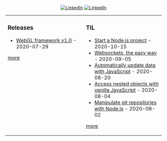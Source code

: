 <p align="center">
  <a href="https://github.com/santiagoballadares"><img src="https://img.shields.io/github/followers/santiagoballadares?label=GitHub&style=social" alt="LinkedIn"></a>
  <a href="https://www.linkedin.com/in/santiagoballadares"><img src="https://img.shields.io/badge/LinkedIn--_.svg?style=social&logo=linkedin" alt="LinkedIn"></a>
</p>

<table><tr><td valign="top" width="50%">

### Releases
<!-- releases starts -->
* [WebGL framework v1.0](https://github.com/santiagoballadares/WebGL/releases/tag/v1.0) - 2020-07-29
<!-- releases ends -->
[more](https://github.com/santiagoballadares/santiagoballadares/blob/auto-update-readme/releases.md)

</td><td valign="top" width="50%">

### TIL
<!-- tils starts -->
* [Start a Node.js project](https://github.com/santiagoballadares/til/blob/master/node/start-a-node-js-project.md) - 2020-10-15
* [Websockets, the easy way](https://github.com/santiagoballadares/til/blob/master/node/websockets-the-easy-way.md) - 2020-09-05
* [Automatically update data with JavaScript](https://github.com/santiagoballadares/til/blob/master/javascript/automatically-update-data-with-javascript.md) - 2020-08-20
* [Access nested objects with vanilla JavaScript](https://github.com/santiagoballadares/til/blob/master/javascript/access-nested-objects.md) - 2020-08-04
* [Manipulate git repositories with Node.js](https://github.com/santiagoballadares/til/blob/master/node/manipulate-git-repositories.md) - 2020-08-02
<!-- tils ends -->
[more](https://github.com/santiagoballadares/til/blob/master/README.md)

</td></tr></table>
